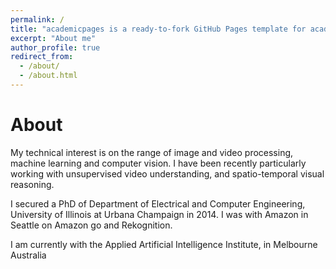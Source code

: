 ```yaml
---
permalink: /
title: "academicpages is a ready-to-fork GitHub Pages template for academic personal websites"
excerpt: "About me"
author_profile: true
redirect_from: 
  - /about/
  - /about.html
---
```


About
======
My technical interest is on the range of image and video processing, machine learning and computer vision. I have been recently particularly working with unsupervised video understanding, and spatio-temporal visual reasoning.

I secured a PhD of Department of Electrical and Computer Engineering, University of Illinois at Urbana Champaign in 2014.  I was with Amazon in Seattle on Amazon go and Rekognition.

I am currently with the Applied Artificial Intelligence Institute, in Melbourne Australia

